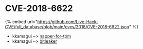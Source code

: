 # CVE-2018-6622
{% embed url="https://github.com/Live-Hack-CVE/full_database/blob/main/cves/2018/CVE-2018-6622.json" %}

* kkamagui ~> [napper-for-tpm](https://www.alice-snow.ru/2018/database/cve-2018-6622/napper-for-tpm-kkamagui)
* kkamagui ~> [bitleaker](https://www.alice-snow.ru/2018/database/cve-2018-6622/bitleaker-kkamagui)